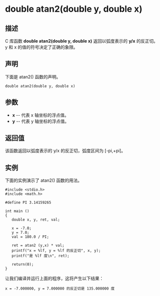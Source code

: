 # double atan2(double y, double x)

## 描述

C 库函数 **double atan2(double y, double x)** 返回以弧度表示的 **y/x** 的反正切。y 和 x 的值的符号决定了正确的象限。

## 声明

下面是 atan2() 函数的声明。

```
double atan2(double y, double x)
```

## 参数

- **x** -- 代表 x 轴坐标的浮点值。
- **y** -- 代表 y 轴坐标的浮点值。

## 返回值

该函数返回以弧度表示的 y/x 的反正切，弧度区间为 [-pi,+pi]。

## 实例

下面的实例演示了 atan2() 函数的用法。

```
#include <stdio.h>
#include <math.h>

#define PI 3.14159265

int main ()
{
   double x, y, ret, val;

   x = -7.0;
   y = 7.0;
   val = 180.0 / PI;

   ret = atan2 (y,x) * val;
   printf("x = %lf, y = %lf 的反正切", x, y);
   printf("是 %lf 度\n", ret);
  
   return(0);
}
```

让我们编译并运行上面的程序，这将产生以下结果：

```
x = -7.000000, y = 7.000000 的反正切是 135.000000 度
```